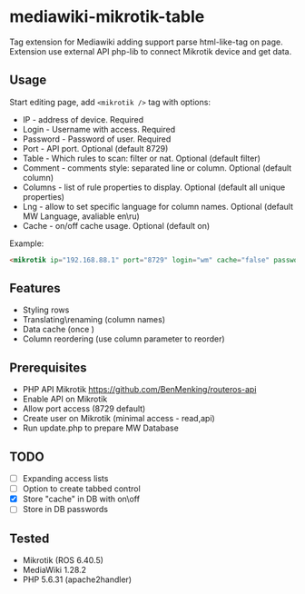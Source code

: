# mediawiki-mikrotik-table

Tag extension for Mediawiki adding support parse <mikrotik /> html-like-tag on page.
Extension use external API php-lib to connect Mikrotik device and get data.

## Usage
Start editing page, add ```<mikrotik />``` tag with options:
 - IP - address of device. Required
 - Login - Username with access. Required
 - Password - Password of user. Required
 - Port - API port. Optional (default 8729)
 - Table - Which rules to scan: filter or nat. Optional (default filter)
 - Comment - comments style: separated line or column. Optional (default column)
 - Columns - list of rule properties to display. Optional (default all unique properties)
 - Lng - allow to set specific language for column names. Optional (default MW Language, avaliable en\ru)
 - Cache - on/off cache usage. Optional (default on)
 
Example:
```html
<mikrotik ip="192.168.88.1" port="8729" login="wm" cache="false" password="pwsMfdas&*9gd8" lng="ru" table="nat" comment="line" columns=".id,chain,action,src-address,dst-address,to-ports,protocol,comment,dst-port,bytes,packets,to-addresses" />
```
 
## Features
 - Styling rows
 - Translating\renaming (column names)
 - Data cache (once )
 - Column reordering (use column parameter to reorder)
 
## Prerequisites
 - PHP API Mikrotik https://github.com/BenMenking/routeros-api
 - Enable API on Mikrotik
 - Allow port access (8729 default)
 - Create user on Mikrotik (minimal access - read,api)
 - Run update.php to prepare MW Database
 
## TODO
 - [ ] Expanding access lists
 - [ ] Option to create tabbed control
 - [x] Store "cache" in DB with on\off
 - [ ] Store in DB passwords
 
## Tested
 - Mikrotik (ROS 6.40.5)
 - MediaWiki 1.28.2
 - PHP 5.6.31 (apache2handler)
